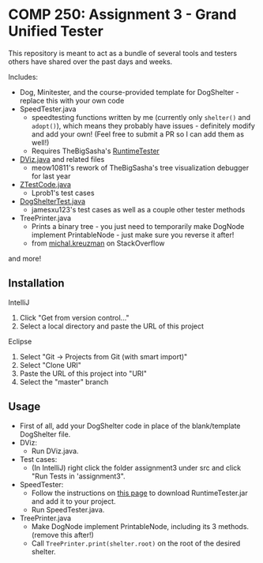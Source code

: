 # COMP 250: Assignment 3 - Grand Unified Tester
This repository is meant to act as a bundle of
several tools and testers others have 
shared over the past days and weeks. 

Includes:

- Dog, Minitester, and the course-provided template for DogShelter - replace this with your own code
- SpeedTester.java
    * speedtesting functions written by me (currently only `shelter()` and `adopt()`), which means they probably have issues - 
    definitely modify and add your own! (Feel free to submit a PR so I can add them as well!)
    * Requires TheBigSasha's [RuntimeTester](https://github.com/TheBigSasha/RuntimeTester)
- [DViz.java](https://github.com/meow10811/C250_Assignment3_Debugger) and related files
    * meow10811's rework of TheBigSasha's tree visualization debugger for last year
- [ZTestCode.java](https://github.com/Lprob1/Assignment3_COMP250)
    * Lprob1's test cases
- [DogShelterTest.java](https://github.com/jamesxu123/COMP-250-A3-Tests)
    * jamesxu123's test cases as well as a couple other tester methods 
- TreePrinter.java
    * Prints a binary tree - you just need to temporarily make DogNode implement
      PrintableNode - just make sure you reverse it after!
    * from [michal.kreuzman](https://stackoverflow.com/a/4973083) on StackOverflow
    
and more!

## Installation
IntelliJ
1. Click "Get from version control..."
2. Select a local directory and paste the URL of this project

Eclipse
  1. Select "Git -> Projects from Git (with smart import)"
  2. Select "Clone URI"
  3. Paste the URL of this project into "URI"
  4. Select the "master" branch

## Usage
* First of all, add your DogShelter code in place of the blank/template DogShelter file.
* DViz: 
    * Run DViz.java.
* Test cases:
    * (In IntelliJ) right click the folder assignment3 under src and click "Run Tests in 
    'assignment3".
* SpeedTester: 
    * Follow the instructions on 
    [this page](https://github.com/TheBigSasha/RuntimeTester)
    to download RuntimeTester.jar and add it to your project.
    * Run SpeedTester.java.
* TreePrinter.java
    * Make DogNode implement PrintableNode, including its 3 methods. (remove this after!)
    * Call `TreePrinter.print(shelter.root)` on the root of the desired shelter.

